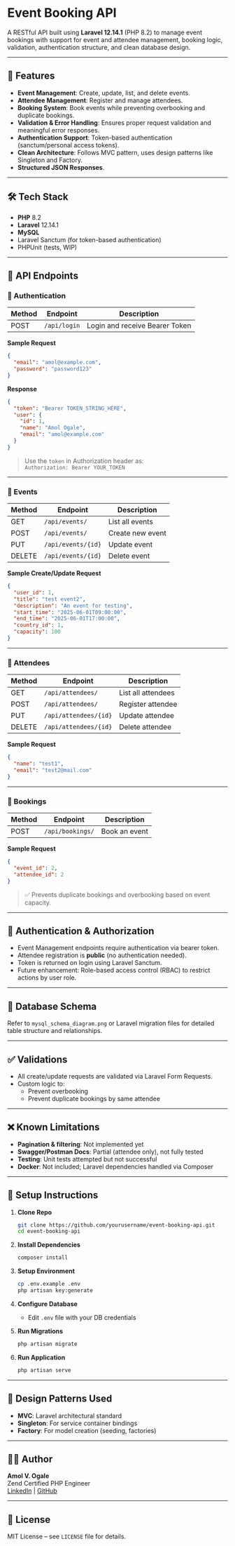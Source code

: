 # Event Booking API

A RESTful API built using **Laravel 12.14.1** (PHP 8.2) to manage event bookings with support for event and attendee management, booking logic, validation, authentication structure, and clean database design.

---

## 🚀 Features

- **Event Management**: Create, update, list, and delete events.
- **Attendee Management**: Register and manage attendees.
- **Booking System**: Book events while preventing overbooking and duplicate bookings.
- **Validation & Error Handling**: Ensures proper request validation and meaningful error responses.
- **Authentication Support**: Token-based authentication (sanctum/personal access tokens).
- **Clean Architecture**: Follows MVC pattern, uses design patterns like Singleton and Factory.
- **Structured JSON Responses**.

---

## 🛠 Tech Stack

- **PHP** 8.2
- **Laravel** 12.14.1
- **MySQL**
- Laravel Sanctum (for token-based authentication)
- PHPUnit (tests, WIP)

---

## 📂 API Endpoints

### 🔐 Authentication

| Method | Endpoint              | Description |
|--------|-----------------------|-------------|
| POST   | `/api/login`          | Login and receive Bearer Token |

**Sample Request**
```json
{
  "email": "amol@example.com",
  "password": "password123"
}
```

**Response**
```json
{
  "token": "Bearer TOKEN_STRING_HERE",
  "user": {
    "id": 1,
    "name": "Amol Ogale",
    "email": "amol@example.com"
  }
}
```

> Use the `token` in Authorization header as:  
> `Authorization: Bearer YOUR_TOKEN`

---

### 📅 Events

| Method | Endpoint               | Description        |
|--------|------------------------|--------------------|
| GET    | `/api/events/`         | List all events    |
| POST   | `/api/events/`         | Create new event   |
| PUT    | `/api/events/{id}`     | Update event       |
| DELETE | `/api/events/{id}`     | Delete event       |

**Sample Create/Update Request**
```json
{
  "user_id": 1,
  "title": "test event2",
  "description": "An event for testing",
  "start_time": "2025-06-01T09:00:00",
  "end_time": "2025-06-01T17:00:00",
  "country_id": 1,
  "capacity": 100
}
```

---

### 👤 Attendees

| Method | Endpoint                 | Description           |
|--------|--------------------------|-----------------------|
| GET    | `/api/attendees/`        | List all attendees    |
| POST   | `/api/attendees/`        | Register attendee     |
| PUT    | `/api/attendees/{id}`    | Update attendee       |
| DELETE | `/api/attendees/{id}`    | Delete attendee       |

**Sample Request**
```json
{
  "name": "test1",
  "email": "test2@mail.com"
}
```

---

### 📝 Bookings

| Method | Endpoint               | Description          |
|--------|------------------------|----------------------|
| POST   | `/api/bookings/`       | Book an event        |

**Sample Request**
```json
{
  "event_id": 2,
  "attendee_id": 2
}
```

> ✅ Prevents duplicate bookings and overbooking based on event capacity.

---

## 🔐 Authentication & Authorization

- Event Management endpoints require authentication via bearer token.
- Attendee registration is **public** (no authentication needed).
- Token is returned on login using Laravel Sanctum.
- Future enhancement: Role-based access control (RBAC) to restrict actions by user role.

---

## 🧱 Database Schema

Refer to `mysql_schema_diagram.png` or Laravel migration files for detailed table structure and relationships.

---

## ✅ Validations

- All create/update requests are validated via Laravel Form Requests.
- Custom logic to:
  - Prevent overbooking
  - Prevent duplicate bookings by same attendee

---

## ❌ Known Limitations

- **Pagination & filtering**: Not implemented yet
- **Swagger/Postman Docs**: Partial (attendee only), not fully tested
- **Testing**: Unit tests attempted but not successful
- **Docker**: Not included; Laravel dependencies handled via Composer

---

## 🧪 Setup Instructions

1. **Clone Repo**
   ```bash
   git clone https://github.com/yourusername/event-booking-api.git
   cd event-booking-api
   ```

2. **Install Dependencies**
   ```bash
   composer install
   ```

3. **Setup Environment**
   ```bash
   cp .env.example .env
   php artisan key:generate
   ```

4. **Configure Database**
   - Edit `.env` file with your DB credentials

5. **Run Migrations**
   ```bash
   php artisan migrate
   ```

6. **Run Application**
   ```bash
   php artisan serve
   ```

---

## 🧠 Design Patterns Used

- **MVC**: Laravel architectural standard
- **Singleton**: For service container bindings
- **Factory**: For model creation (seeding, factories)

---

## 👨‍💻 Author

**Amol V. Ogale**  
Zend Certified PHP Engineer  
[LinkedIn](#) | [GitHub](https://github.com/yourusername)

---

## 📄 License

MIT License – see `LICENSE` file for details.
